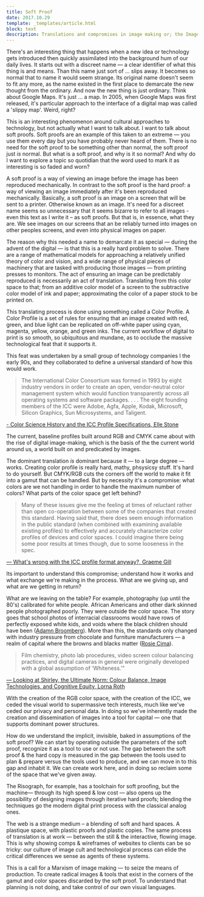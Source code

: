 ```yaml
---
title: Soft Proof
date: 2017.10.29
template: _templates/article.html
block: text
description: Translations and compromises in image making or; the Image Cult Society.
---
```


There's an interesting thing that happens when a new idea or technology gets introduced then quickly assimilated into the background hum of our daily lives. It starts out with a discreet name — a clear identifier of what this thing is and means. Than this name just sort of ... slips away. It becomes so normal that to name it would seem strange. Its original name doesn't seem to fit any more, as the name existed in the first place to demarcate the new thought from the ordinary. And now the new thing is just ordinary. Think about Google Maps. It's just ... a map. In 2005, when Google Maps was first released, it's particular approach to the interface of a digital map was called a 'slippy map'. Weird, right?

This is an interesting phenomenon around cultural approaches to technology, but not actually what I want to talk about. I want to talk about soft proofs. Soft proofs are an example of this taken to an extreme — you use them every day but you have probably never heard of them. There is no need for the soft proof to be something other than normal, the soft proof just *is* normal. But what is a soft proof, and why is it so normal? And why do I want to explore a topic so quotidian that the word used to mark it as interesting is so faded and worn?

A soft proof is a way of viewing an image before the image has been reproduced mechanically. In contrast to the soft proof is the hard proof: a way of viewing an image immediately after it's been reproduced mechanically. Basically, a soft proof is an image on a screen that will be sent to a printer. Otherwise known as an image. It's need for a discreet name seems so unnecessary that it seems bizarre to refer to all images - even this text as I write it – as soft proofs. But that is, in essence, what they are. We see images on our screens that an be reliably turned into images on other peoples screens, and even into physical images on paper.

The reason why this needed a name to demarcate it as special — during the advent of the digital  — is that this is a really hard problem to solve. There are a range of mathematical models for approaching a relatively unified theory of color and vision, and a wide range of physical pieces of machinery that are tasked with producing those images — from printing presses to monitors. The act of ensuring an image can be predictably reproduced is necessarily an act of translation. Translating from this color space to that; from an additive color model of a screen to the subtractive color model of ink and paper; approximating the color of a paper stock to be printed on.

This translating process is done using something called a Color Profile. A Color Profile is a set of rules for ensuring that an image created with red, green, and blue light can be replicated on off-white paper using cyan, magenta, yellow, orange, and green inks. The current workflow of digital to print is so smooth, so ubiquitous and mundane, as to occlude the massive technological feat that it supports it.

This feat was undertaken by a small group of technology companies I the early 90s, and they collaborated to define a universal standard of how this would work. 

> The International Color Consortium was formed in 1993 by eight industry vendors in order to create an open, vendor-neutral color management system which would function transparently across all operating systems and software packages. . . . The eight founding members of the ICC were Adobe, Agfa, Apple, Kodak, Microsoft, Silicon Graphics, Sun Microsystems, and Taligent.

[- Color Science History and the ICC Profile Specifications, Elle Stone](https://ninedegreesbelow.com/photography/icc-profile-negative-tristimulus.html#luther)

The current, baseline profiles built around RGB and CMYK came about with the rise of digital image-making, which is the basis of the the current world around us, a world built on and predicated by images.

The dominant translation _is_ dominant because it — to a large degree — works. Creating color profile is really hard, mathy, phsysicsy stuff. It's hard to do yourself. But CMYK/RGB cuts the corners off the world to make it fit into a gamut that can be handled. But by necessity it's a compromise: what colors are we not handling in order to handle the maximum number of colors? What parts of the color space get left behind?

> Many of these issues give me the feeling at times of reluctant rather than open co-operation between some of the companies that created this standard. Having said that, there does seem enough information in the public standard (when combined with examining available existing  profiles) to effectively and accurately characterize color profiles of devices and color spaces. I could imagine there being some poor results at times though, due to some looseness in the spec.

[—  What's wrong with the ICC profile format anyway?, Graeme Gill]( https://argyllcms.com/icc_problems.html)

Its important to understand this compromise; understand how it works and what exchange we're making in the process. What are we giving up, and what are we getting in return?

What are we leaving on the table? For example, photography (up until the 80's) calibrated for white people. African Americans and other dark skinned people photographed poorly. They were outside the color space. The story goes that school photos of interracial classrooms would have rows of perfectly exposed white kids, and voids where the black children should have been ([Adamn Broomberg](http://www.broombergchanarin.com/text-racism-of-early-colour/)). More than this, the standards only changed with industry pressure from chocolate and furniture manufacturers — a realm of capital where the browns and blacks matter ([Rosie Cima](https://priceonomics.com/how-photography-was-optimized-for-white-skin/)). 

> Film chemistry, photo lab procedures, video screen colour balancing practices, and digital cameras in general were originally developed with a global assumption of ‘Whiteness.’”

[— Looking at Shirley, the Ultimate Norm: Colour Balance, Image Technologies, and Cognitive Equity, Lorna Roth](http://www.cjc-online.ca/index.php/journal/article/view/2196)

With the creation of the RGB color space, with the creation of the ICC, we ceded the visual world to supermassive tech interests, much like we've ceded our privacy and personal data. In doing so we've inherently made the creation and dissemination of images into a tool for capital — one that supports dominant power structures.

How do we understand the implicit, invisible, baked in assumptions of the soft proof? We can start by operating outside the parameters of the soft proof, recognize it as a tool to use or not use. The gap between the soft proof & the hard copy is measured in the gap between the tools used to plan & prepare versus the tools used to produce, and we can move in to this gap and inhabit it. We can create work here, and in doing so reclaim some of the space that we've given away.

The Risograph, for example, has a toolchain for soft proofing, but the machine— through its high speed & low cost — also opens up the possibility of designing images through iterative hard proofs; blending the techniques go the modern digital print process with the classical analog ones.

The web is a strange medium – a blending of soft and hard spaces. A plastique space, with plastic proofs and plastic copies. The same process of translation is at work — between the still & the interactive, flowing image. This is why showing comps & wireframes of websites to clients can be so tricky: our culture of image cult and technological process can elide the critical differences we sense as agents of these systems.

This is a call for a Marxism of image making — to seize the means of production. To create radical images & tools that exist in the corners of the gamut and color spaces discarded by the soft proof. To understand that planning is not doing, and take control of our own visual languages. 